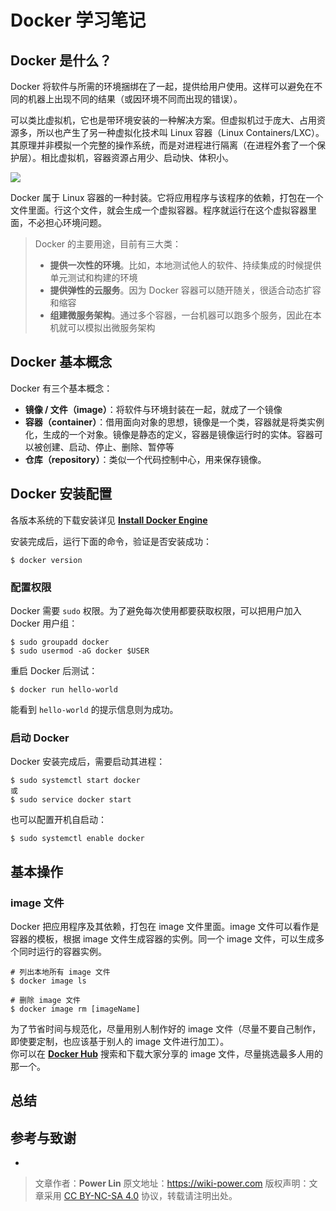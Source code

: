 # Docker 学习笔记

## Docker 是什么？

Docker 将软件与所需的环境捆绑在了一起，提供给用户使用。这样可以避免在不同的机器上出现不同的结果（或因环境不同而出现的错误）。

可以类比虚拟机，它也是带环境安装的一种解决方案。但虚拟机过于庞大、占用资源多，所以也产生了另一种虚拟化技术叫 Linux 容器（Linux Containers/LXC）。其原理并非模拟一个完整的操作系统，而是对进程进行隔离（在进程外套了一个保护层）。相比虚拟机，容器资源占用少、启动快、体积小。

![](https://wiki-media-1253965369.cos.ap-guangzhou.myqcloud.com/img/20200416201438.png)

Docker 属于 Linux 容器的一种封装。它将应用程序与该程序的依赖，打包在一个文件里面。行这个文件，就会生成一个虚拟容器。程序就运行在这个虚拟容器里面，不必担心环境问题。

> Docker 的主要用途，目前有三大类：
>
> - **提供一次性的环境**。比如，本地测试他人的软件、持续集成的时候提供单元测试和构建的环境
> - **提供弹性的云服务**。因为 Docker 容器可以随开随关，很适合动态扩容和缩容
> - **组建微服务架构**。通过多个容器，一台机器可以跑多个服务，因此在本机就可以模拟出微服务架构

## Docker 基本概念

Docker 有三个基本概念：

- **镜像 / 文件（image）**：将软件与环境封装在一起，就成了一个镜像
- **容器（container）**：借用面向对象的思想，镜像是一个类，容器就是将类实例化，生成的一个对象。镜像是静态的定义，容器是镜像运行时的实体。容器可以被创建、启动、停止、删除、暂停等
- **仓库（repository）**：类似一个代码控制中心，用来保存镜像。

## Docker 安装配置

各版本系统的下载安装详见 [**Install Docker Engine**](https://docs.docker.com/engine/install/)

安装完成后，运行下面的命令，验证是否安装成功：

```shell
$ docker version
```

### 配置权限

Docker 需要 `sudo` 权限。为了避免每次使用都要获取权限，可以把用户加入 Docker 用户组：

```shell
$ sudo groupadd docker
$ sudo usermod -aG docker $USER
```

重启 Docker 后测试：

```shell
$ docker run hello-world
```

能看到 `hello-world` 的提示信息则为成功。

### 启动 Docker

Docker 安装完成后，需要启动其进程：

```shell
$ sudo systemctl start docker
或
$ sudo service docker start
```

也可以配置开机自启动：

```shell
$ sudo systemctl enable docker
```

## 基本操作

### image 文件

Docker 把应用程序及其依赖，打包在 image 文件里面。image 文件可以看作是容器的模板，根据 image 文件生成容器的实例。同一个 image 文件，可以生成多个同时运行的容器实例。

```shell
# 列出本地所有 image 文件
$ docker image ls

# 删除 image 文件
$ docker image rm [imageName]
```

为了节省时间与规范化，尽量用别人制作好的 image 文件（尽量不要自己制作，即使要定制，也应该基于别人的 image 文件进行加工）。  
你可以在 [**Docker Hub**](https://hub.docker.com/) 搜索和下载大家分享的 image 文件，尽量挑选最多人用的那一个。

## 总结

## 参考与致谢

- []()

> 文章作者：**Power Lin**
> 原文地址：<https://wiki-power.com>
> 版权声明：文章采用 [CC BY-NC-SA 4.0](https://creativecommons.org/licenses/by/4.0/deed.zh) 协议，转载请注明出处。
